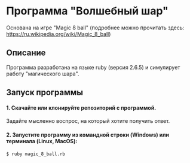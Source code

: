 # Программа "Волшебный шар"

Основана на игре "Magic 8 ball" (подробнее можно прочитать здесь: https://ru.wikipedia.org/wiki/Magic_8_ball)

## Описание

Программа разработана на языке ruby (версия 2.6.5) и симулирует работу "магического шара".

## Запуск программы

#### 1. Скачайте или клонируйте репозиторий с программой.

Задайте мысленно воспрос, на который хотите получить ответ.

#### 2. Запустите программу из командной строки (Windows) или терминала (Linux, MacOS):

```$ ruby magic_8_ball.rb```
